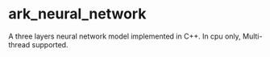 # ark_neural_network
A three layers neural network model implemented in C++.
In cpu only, Multi-thread supported.
